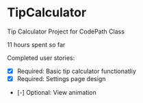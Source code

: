 # TipCalculator
Tip Calculator Project for CodePath Class

11 hours spent so far

Completed user stories:

* [x] Required: Basic tip calculator functionatliy
* [x] Required: Settings page design
* [-] Optional: View animation

